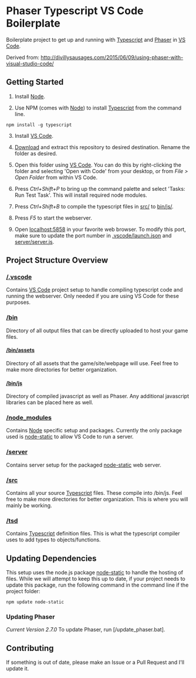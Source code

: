 # Phaser Typescript VS Code Boilerplate
Boilerplate project to get up and running with [Typescript] and [Phaser] in [VS Code].

Derived from: http://divillysausages.com/2015/06/09/using-phaser-with-visual-studio-code/

## Getting Started
1. Install [Node].

2. Use NPM (comes with [Node]) to install [Typescript] from the command line.

  ```
  npm install -g typescript
  ```

3. Install [VS Code].

4. [Download] and extract this repository to desired destination. Rename the folder as desired.

5. Open this folder using [VS Code]. You can do this by right-clicking the folder and selecting 'Open with Code' from your desktop, or from *File > Open Folder* from within VS Code.

6. Press *Ctrl+Shift+P* to bring up the command palette and select 'Tasks: Run Test Task'. This will install required node modules.

7. Press *Ctrl+Shift+B* to compile the typescript files in [src/](src/) to [bin/js/](bin/js/).

8. Press *F5* to start the webserver.

9. Open [localhost:5858] in your favorite web browser. To modify this port, make sure to update the port number in [.vscode/launch.json](.vscode/launch.json) and [server/server.js](server/server.js).

## Project Structure Overview

### [/.vscode](/.vscode)
Contains [VS Code] project setup to handle compiling typescript code and running the webserver. Only needed if you are using VS Code for these purposes.

### [/bin](/bin)
Directory of all output files that can be directly uploaded to host your game files. 

#### [/bin/assets](/bin/assets)
Directory of all assets that the game/site/webpage will use. Feel free to make more directories for better organization.

#### [/bin/js](/bin/js)
Directory of compiled javascript as well as Phaser. Any additional javascript libraries can be placed here as well.

### [/node_modules](/node_modules)
Contains [Node] specific setup and packages. Currently the only package used is [node-static] to allow VS Code to run a server.

### [/server](/server)
Contains server setup for the packaged [node-static] web server.

### [/src](/src)
Contains all your source [Typescript] files. These compile into /bin/js. Feel free to make more directories for better organization. This is where you will mainly be working.

### [/tsd](/tsd)
Contains [Typescript] definition files. This is what the typescript compiler uses to add types to objects/functions.

## Updating Dependencies
This setup uses the node.js package [node-static] to handle the hosting of files. While we will attempt to keep this up to date, if your project needs to update this package, run the following command in the command line if the project folder:
```
npm update node-static
```
### Updating Phaser
*Current Version 2.7.0*
To update Phaser, run [/update_phaser.bat].

## Contributing
If something is out of date, please make an Issue or a Pull Request and I'll update it.

[Phaser]:			http://phaser.io/
[Node]: 			https://nodejs.org
[Typescript]:		https://www.npmjs.com/package/typescript
[VS Code]: 			https://code.visualstudio.com
[Download]: 		https://code.visualstudio.com/
[localhost:5858]:	localhost:5858
[node-static]:		https://github.com/cloudhead/node-static

